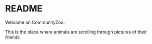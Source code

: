 # README

Welcome on CommunityZoo.

This is the place where animals are scrolling through pictures of their friends.

